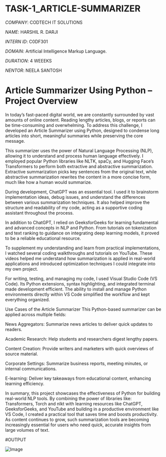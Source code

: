 # TASK-1_ARTICLE-SUMMARIZER

*COMPANY*: CODTECH IT SOLUTIONS

*NAME*: HARSHIL R. DARJI

*INTERN ID*: C0DF301

*DOMAIN*: Artificial Intelligence Markup Language.

*DURATION*: 4 WEEEKS

*NENTOR*: NEELA SANTOSH

# Article Summarizer Using Python – Project Overview
In today’s fast-paced digital world, we are constantly surrounded by vast amounts of online content. Reading lengthy articles, blogs, or reports can be time-consuming and overwhelming. To address this challenge, I developed an Article Summarizer using Python, designed to condense long articles into short, meaningful summaries while preserving the core message.

This summarizer uses the power of Natural Language Processing (NLP), allowing it to understand and process human language effectively. I employed popular Python libraries like NLTK, spaCy, and Hugging Face’s Transformers to perform both extractive and abstractive summarization. Extractive summarization picks key sentences from the original text, while abstractive summarization rewrites the content in a more concise form, much like how a human would summarize.

During development, ChatGPT was an essential tool. I used it to brainstorm implementation ideas, debug issues, and understand the differences between various summarization techniques. It also helped improve the structure and readability of my code, acting as a supportive coding assistant throughout the process.

In addition to ChatGPT, I relied on GeeksforGeeks for learning fundamental and advanced concepts in NLP and Python. From tutorials on tokenization and text ranking to guidance on integrating deep learning models, it proved to be a reliable educational resource.

To supplement my understanding and learn from practical implementations, I watched several coding walkthroughs and tutorials on YouTube. These videos helped me understand how summarization is applied in real-world applications and introduced optimization techniques I could integrate into my own project.

For writing, testing, and managing my code, I used Visual Studio Code (VS Code). Its Python extensions, syntax highlighting, and integrated terminal made development efficient. The ability to install and manage Python environments directly within VS Code simplified the workflow and kept everything organized.

Use Cases of the Article Summarizer
This Python-based summarizer can be applied across multiple fields:

News Aggregators: Summarize news articles to deliver quick updates to readers.

Academic Research: Help students and researchers digest lengthy papers.

Content Creation: Provide writers and marketers with quick overviews of source material.

Corporate Settings: Summarize business reports, meeting minutes, or internal communications.

E-learning: Deliver key takeaways from educational content, enhancing learning efficiency.

In summary, this project showcases the effectiveness of Python for building real-world NLP tools. By combining the power of libraries like: Transformers, Torch and nlkt with learning resources like ChatGPT, GeeksforGeeks, and YouTube and building in a productive environment like VS Code, I created a practical tool that saves time and boosts productivity. As content continues to grow, such summarization tools are becoming increasingly essential for users who need quick, accurate insights from large volumes of text.

#OUTPUT

![Image](https://github.com/user-attachments/assets/12926b33-d30d-4567-8240-a5e09fe38d8a)
